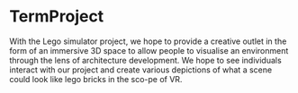 # TermProject
With the Lego simulator project, we hope to provide a creative outlet in the form of an immersive 3D space to allow people to visualise an environment through the lens of architecture development. We hope to see individuals interact with our project and create various depictions of what a scene could look like lego bricks in the sco-pe of VR.
